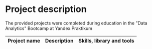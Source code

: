 # Project description
The provided projects were completed during education in the "Data Analytics" Bootcamp at Yandex.Praktikum

| Project name | Description | Skills, library and tools | 
| :--------------- | :------- | :---------------------- |